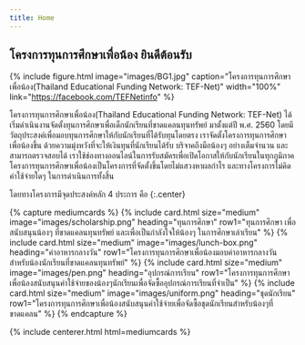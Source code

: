 ```yaml
---
title: Home
---
```


## โครงการทุนการศึกษาเพื่อน้อง ยินดีต้อนรับ

{%
  include figure.html
  image="images/BG1.jpg"
  caption="โครงการทุนการศึกษาเพื่อน้อง(Thailand Educational Funding Network: TEF-Net)"
  width="100%"
  link="https://facebook.com/TEFNetinfo"
%}

โครงการทุนการศึกษาเพื่อน้อง(Thailand Educational Funding Network: TEF-Net) ได้เริ่มดำเนินงานจัดตั้งทุนการศึกษาเพื่อเด็กนักเรียนที่ขาดแคลนทุนทรัพย์ มาตั้งแต่ปี พ.ศ. 2560 โดยมีวัตถุประสงค์เพื่อมอบทุนการศึกษาให้กับนักเรียนที่ได้รับทุนโดยตรง เราจัดตั้งโครงการทุนการศึกษาเพื่อน้องขึ้น ด้วยความมุ่งหวังที่จะให้เงินทุนที่นักเรียนได้รับ บริจาคถึงมือน้องๆ อย่างเต็มจำนวน และสามารถตรวจสอบได้ เราใช้ช่องทางออนไลน์ในการรับสมัครเพื่อเปิดโอกาสให้กับนักเรียนในทุกภูมิภาค โครงการทุนการศึกษาเพื่อน้องเป็นโครงการที่จัดตั้งขึ้นโดยไม่แสวงหาผลกำไร และทางโครงการไม่คิดค่าใช้จ่ายใดๆ ในการดำเนินการทั้งสิ้น

โดยทางโครงการมีจุดประสงค์หลัก 4 ประการ คือ
{:.center}

{% capture mediumcards %}
{%
  include card.html
  size="medium"
  image="images/scholarship.png"
  heading="ทุนการศึกษา"
  row1="ทุนการศึกษา เพื่อสนับสนุนน้องๆ ที่ขาดแคลนทุนทรัพย์ และเพื่อเป็นกำลังใจให้น้องๆ ในการศึกษาเล่าเรียน"
%}
{%
  include card.html
  size="medium"
  image="images/lunch-box.png"
  heading="ค่าอาหารกลางวัน"
  row1="โครงการทุนการศึกษาเพื่อน้องมอบค่าอาหารกลางวันสำหรับน้องนักเรียนที่ขาดแคลนทุนทรัพย์"
%}
{%
  include card.html
  size="medium"
  image="images/pen.png"
  heading="อุปกรณ์การเรียน"
  row1="โครงการทุนการศึกษาเพื่อน้องสนับสนุนค่าใช้จ่ายของน้องๆนักเรียนเพื่อจัดซื้ออุปกรณ์การเรียนที่จำเป็น"
%}
{%
  include card.html
  size="medium"
  image="images/uniform.png"
  heading="ชุดนักเรียน"
  row1="โครงการทุนการศึกษาเพื่อน้องสนับสนุนค่าใช้จ่ายเพื่อจัดซื้อชุดนักเรียนสำหรับน้องๆที่ขาดแคลน"
%}
{% endcapture %}

{% include centerer.html html=mediumcards %}
